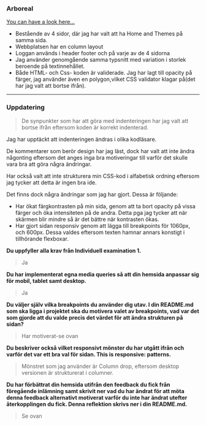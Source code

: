   ### Arboreal
  [You can have a look here...](https://maia313.github.io/Arboreal/ 'Click to see the page live')

   * Bestående av 4 sidor, där jag har valt att ha Home and Themes på samma sida.
   * Webbplatsen har en column layout
   * Loggan används i header footer och på varje av de 4 sidorna
   * Jag använder genomgående samma typsnitt med variation i storlek beroende på textinnehållet.
   * Både HTML- och Css- koden är validerade. Jag har lagt till opacity på färger, 
   jag använder även en polygon,vilket CSS    validator klagar på(det har jag valt att bortse ifrån). 

-------
  ### Uppdatering

  > De synpunkter som har att göra med indenteringen har jag valt att bortse ifrån eftersom koden är korrekt indenterad.    
  
  Jag har upptäckt att indenteringen ändras i olika kodläsare.

  De kommentarer som berör design har jag läst, dock har valt att inte ändra någonting eftersom det anges inga bra 
  motiveringar till varför det skulle vara bra att göra några ändringar.

  Har också valt att inte strukturera min CSS-kod i alfabetisk ordning eftersom jag tycker att detta är ingen bra ide.


  Det finns dock några ändringar som jag har gjort. Dessa är följande:

  * Har ökat färgkontrasten på min sida, genom att ta bort opacity på vissa färger och öka intensiteten på de andra. Detta pga jag tycker att när skärmen blir mindre så är det bättre när kontrasten ökas.
  * Har gjort sidan responsiv genom att lägga till breakpoints för 1060px, och 600px. Dessa valdes eftersom texten hamnar annars konstigt i tillhörande flexboxar.

  **Du uppfyller alla krav från Individuell examination 1.** 
  > Ja

  **Du har implementerat egna media queries så att din hemsida anpassar sig för mobil, tablet samt desktop.**
  > Ja

  **Du väljer själv vilka breakpoints du använder dig utav. I din README.md som ska ligga i projektet ska 
  du motivera valet av breakpoints, vad var det som gjorde att du valde precis det värdet för att ändra strukturen på sidan?**  
  > Har motiverat-se ovan

  **Du beskriver också vilket responsivt mönster du har utgått ifrån och varför det var ett bra val för sidan. This is responsive: patterns.**
  > Mönstret som jag använder är Column drop, eftersom desktop versionen är strukturerat i columner.

  **Du har förbättrat din hemsida utifrån den feedback du fick från föregående inlämning samt skrivit ner vad du har 
  ändrat för att möta denna feedback alternativt motiverat varför du inte har ändrat utefter återkopplingen du fick. Denna reflektion skrivs ner i din README.md.**
  > Se ovan






